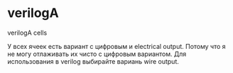 # verilogA
verilogA cells


У всех ячеек есть вариант с цифровым и electrical output. Потому что я не могу отлаживать их чисто с цифровым вариантом. Для использования в verilog выбирайте вариань wire output.
